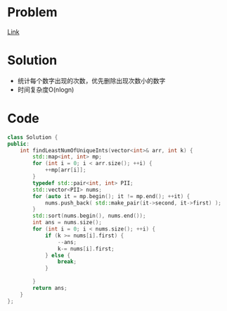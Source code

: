 # Problem
[Link](https://leetcode-cn.com/problems/least-number-of-unique-integers-after-k-removals/)

# Solution
* 统计每个数字出现的次数，优先删除出现次数小的数字
* 时间复杂度O(nlogn)

# Code
```cpp
class Solution {
public:
    int findLeastNumOfUniqueInts(vector<int>& arr, int k) {
        std::map<int, int> mp;
        for (int i = 0; i < arr.size(); ++i) {
            ++mp[arr[i]];
        }
        typedef std::pair<int, int> PII;
        std::vector<PII> nums;
        for (auto it = mp.begin(); it != mp.end(); ++it) {
            nums.push_back( std::make_pair(it->second, it->first) );
        }
        std::sort(nums.begin(), nums.end());
        int ans = nums.size();
        for (int i = 0; i < nums.size(); ++i) {
            if (k >= nums[i].first) {
                --ans;
                k-= nums[i].first;
            } else {
                break;
            }
            
        }
        return ans;
    }
};
```